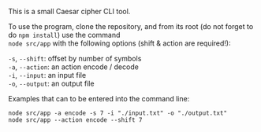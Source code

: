 This is a small Caesar cipher CLI tool.

To use the program, clone the repository, and from its root (do not forget to do ``npm install``)  use the command  
``node src/app`` with the following options (shift & action are required!):

``-s``, ``--shift``: offset by number of symbols  
``-a``, ``--action``: an action encode / decode  
``-i``, ``--input``: an input file  
``-o``, ``--output``: an output file  

Examples that can to be entered into the command line:  

``node src/app -a encode -s 7 -i "./input.txt" -o "./output.txt"``  
``node src/app --action encode --shift 7``
